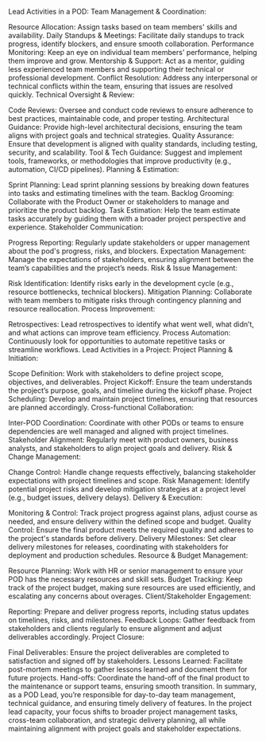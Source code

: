Lead Activities in a POD:
Team Management & Coordination:

Resource Allocation: Assign tasks based on team members' skills and availability.
Daily Standups & Meetings: Facilitate daily standups to track progress, identify blockers, and ensure smooth collaboration.
Performance Monitoring: Keep an eye on individual team members' performance, helping them improve and grow.
Mentorship & Support: Act as a mentor, guiding less experienced team members and supporting their technical or professional development.
Conflict Resolution: Address any interpersonal or technical conflicts within the team, ensuring that issues are resolved quickly.
Technical Oversight & Review:

Code Reviews: Oversee and conduct code reviews to ensure adherence to best practices, maintainable code, and proper testing.
Architectural Guidance: Provide high-level architectural decisions, ensuring the team aligns with project goals and technical strategies.
Quality Assurance: Ensure that development is aligned with quality standards, including testing, security, and scalability.
Tool & Tech Guidance: Suggest and implement tools, frameworks, or methodologies that improve productivity (e.g., automation, CI/CD pipelines).
Planning & Estimation:

Sprint Planning: Lead sprint planning sessions by breaking down features into tasks and estimating timelines with the team.
Backlog Grooming: Collaborate with the Product Owner or stakeholders to manage and prioritize the product backlog.
Task Estimation: Help the team estimate tasks accurately by guiding them with a broader project perspective and experience.
Stakeholder Communication:

Progress Reporting: Regularly update stakeholders or upper management about the pod's progress, risks, and blockers.
Expectation Management: Manage the expectations of stakeholders, ensuring alignment between the team’s capabilities and the project’s needs.
Risk & Issue Management:

Risk Identification: Identify risks early in the development cycle (e.g., resource bottlenecks, technical blockers).
Mitigation Planning: Collaborate with team members to mitigate risks through contingency planning and resource reallocation.
Process Improvement:

Retrospectives: Lead retrospectives to identify what went well, what didn’t, and what actions can improve team efficiency.
Process Automation: Continuously look for opportunities to automate repetitive tasks or streamline workflows.
Lead Activities in a Project:
Project Planning & Initiation:

Scope Definition: Work with stakeholders to define project scope, objectives, and deliverables.
Project Kickoff: Ensure the team understands the project’s purpose, goals, and timeline during the kickoff phase.
Project Scheduling: Develop and maintain project timelines, ensuring that resources are planned accordingly.
Cross-functional Collaboration:

Inter-POD Coordination: Coordinate with other PODs or teams to ensure dependencies are well managed and aligned with project timelines.
Stakeholder Alignment: Regularly meet with product owners, business analysts, and stakeholders to align project goals and delivery.
Risk & Change Management:

Change Control: Handle change requests effectively, balancing stakeholder expectations with project timelines and scope.
Risk Management: Identify potential project risks and develop mitigation strategies at a project level (e.g., budget issues, delivery delays).
Delivery & Execution:

Monitoring & Control: Track project progress against plans, adjust course as needed, and ensure delivery within the defined scope and budget.
Quality Control: Ensure the final product meets the required quality and adheres to the project's standards before delivery.
Delivery Milestones: Set clear delivery milestones for releases, coordinating with stakeholders for deployment and production schedules.
Resource & Budget Management:

Resource Planning: Work with HR or senior management to ensure your POD has the necessary resources and skill sets.
Budget Tracking: Keep track of the project budget, making sure resources are used efficiently, and escalating any concerns about overages.
Client/Stakeholder Engagement:

Reporting: Prepare and deliver progress reports, including status updates on timelines, risks, and milestones.
Feedback Loops: Gather feedback from stakeholders and clients regularly to ensure alignment and adjust deliverables accordingly.
Project Closure:

Final Deliverables: Ensure the project deliverables are completed to satisfaction and signed off by stakeholders.
Lessons Learned: Facilitate post-mortem meetings to gather lessons learned and document them for future projects.
Hand-offs: Coordinate the hand-off of the final product to the maintenance or support teams, ensuring smooth transition.
In summary, as a POD Lead, you’re responsible for day-to-day team management, technical guidance, and ensuring timely delivery of features. In the project lead capacity, your focus shifts to broader project management tasks, cross-team collaboration, and strategic delivery planning, all while maintaining alignment with project goals and stakeholder expectations.
